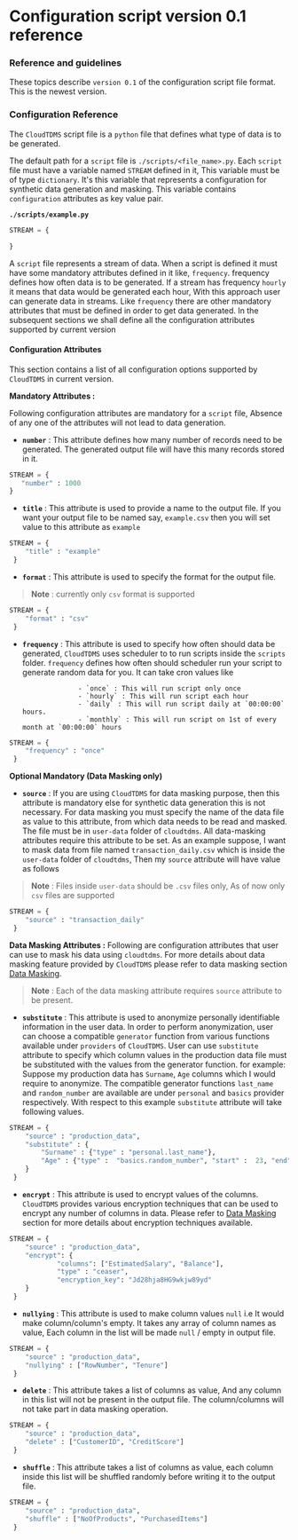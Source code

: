 # Configuration script version 0.1 reference

### Reference and guidelines

These topics describe `version 0.1` of the configuration script file format. This is the newest version.

### Configuration Reference
The `CloudTDMS` script file is a `python` file that defines what type of data is to be generated.

The default path for a `script` file is `./scripts/<file_name>.py`. 
Each `script` file must have a variable named `STREAM` defined in it, This variable must be of type `dictionary`. It's this
variable that represents a configuration for synthetic data generation and masking. This variable contains `configuration`
attributes as key value pair. 

**`./scripts/example.py`**

```python
STREAM = {

}
```

A `script` file represents a stream of data. When a script is defined it must have some mandatory attributes defined in it
like, `frequency`. frequency defines how often data is to be generated. If a stream has frequency `hourly` it means that data would be 
generated each hour, With this approach user can generate data in streams. Like `frequency`  there are other mandatory attributes
that must be defined in order to get data generated. In the subsequent sections we shall define all the configuration attributes
supported by current version

#### Configuration Attributes  

This section contains a list of all configuration options supported by `CloudTDMS` in current version.

**Mandatory Attributes :**

Following configuration attributes are mandatory for a `script` file, Absence of any one of the attributes will not lead to 
data generation.

+ **`number`** : This attribute defines how many number of records need to be generated. The generated output file will have 
                 this many records stored in it.
 ```python
STREAM = {
    "number" : 1000
 }
 ```
                 
+ **`title`** : This attribute is used to provide a name to the output file. If you want your output file to be named say,
                `example.csv` then you will set value to this attribute as `example`

```python
STREAM = {
    "title" : "example"
 }
 ```   
+ **`format`** : This attribute is used to specify the format for the output file.

> **Note** : currently only `csv` format is supported

```python
STREAM = {
    "format" : "csv"
 }
 ```   
+ **`frequency`** : This attribute is used to specify how often should data be generated, `CloudTDMS` uses scheduler to 
                    to run scripts inside the `scripts` folder. `frequency` defines how often should scheduler run your
                    script to generate random data for you. It can take cron values like
                    
                    - `once` : This will run script only once
                    - `hourly` : This will run script each hour
                    - `daily` : This will run script daily at `00:00:00` hours.
                    - `monthly` : This will run script on 1st of every month at `00:00:00` hours
```python
STREAM = {
    "frequency" : "once"
 }
 ``` 

**Optional Mandatory (Data Masking only)**                    
+ **`source`** : If you are using `CloudTDMS` for data masking purpose, then this attribute is mandatory else for synthetic 
                 data generation this is not necessary. For data masking you must specify the name of the data file as value to this
                 attribute, from which data needs to be read and masked. The file must be in `user-data` folder of `cloudtdms`.
                 All data-masking attributes require this attribute to be set.
                 As an example suppose, I want to mask data from file named `transaction_daily.csv` which is inside the
                 `user-data` folder of `cloudtdms`, Then my `source` attribute will have value as follows

>**Note** : Files inside `user-data` should be `.csv` files only, As of now only `csv` files are supported
                 
```python
STREAM = {
    "source" : "transaction_daily"
 }
 ```             

**Data Masking Attributes :**
Following are configuration attributes that user can use to mask his data using `cloudtdms`. For
more details about data masking feature provided by `CloudTDMS` please refer to data masking section [Data Masking](data_masking.md).

>**Note** : Each of the data masking attribute requires `source` attribute to be present.

+ **`substitute`** : This attribute is used to anonymize personally identifiable information in the user data. In order to
                     perform anonymization, user can choose a compatible `generator` function from various functions available
                     under `providers` of `CloudTDMS`. User can use `substitute` attribute to specify which column values in
                     the production data file must be substituted with the values from the generator function. for example:
                     Suppose my production data has `Surname`, `Age` columns which I would require to anonymize. The compatible
                     generator functions `last_name` and `random_number` are available are under `personal` and `basics` provider
                     respectively. With respect to this example `substitute` attribute will take following values.
                     
```python
STREAM = {
    "source" : "production_data",
    "substitute" : {
        "Surname" : {"type" : "personal.last_name"},
        "Age" : {"type" :  "basics.random_number", "start" :  23, "end" :  45}
    }
 }
 ```          
+ **`encrypt`** : This attribute is used to encrypt values of the columns. `CloudTDMS` provides various encryption techniques
                  that can be used to encrypt any number of columns in data. Please refer to  [Data Masking](data_masking.md) section
                  for more details about encryption techniques available.
                  
```python
STREAM = {
    "source" : "production_data",
    "encrypt": {
            "columns": ["EstimatedSalary", "Balance"],
            "type" : "ceaser",
            "encryption_key": "Jd28hja8HG9wkjw89yd"
    }
 }
 ```    

+ **`nullying`** : This attribute is used to make column values `null` i.e It would make column/column's empty. It takes
                   any array of column names as value, Each column in the list will be made `null` / empty in output file.
                   
```python
STREAM = {
    "source" : "production_data",
    "nullying" : ["RowNumber", "Tenure"]
 }
 ```                                             

+ **`delete`** : This attribute takes a list of columns as value, And any column in this list will not be present in the
                 output file. The column/columns will not take part in data masking operation. 
                 
```python
STREAM = {
    "source" : "production_data",
    "delete" : ["CustomerID", "CreditScore"]
 }
 ```                                      

+ **`shuffle`** : This attribute takes a list of columns as value, each column inside this list will be shuffled randomly
                  before writing it to the output file.
                  
```python
STREAM = {
    "source" : "production_data",
    "shuffle" : ["NoOfProducts", "PurchasedItems"]
 }
 ```                   
                     
                     